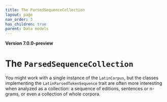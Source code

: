 ```yaml
---
title: The ParsedSequenceCollection
layout: page
nav_order: 3
has_children: true
parent: Data models
---
```




**Version 7.0.0-preview**


# The `ParsedSequenceCollection`


You might work with a single instance of the `LatinCorpus`, but the classes implementing the `LatinParsedTokenSequence` trait are often more interesting when analyzed as a collection:  a sequence of editions, sentences or n-grams, or even a collection of whole corpora.
